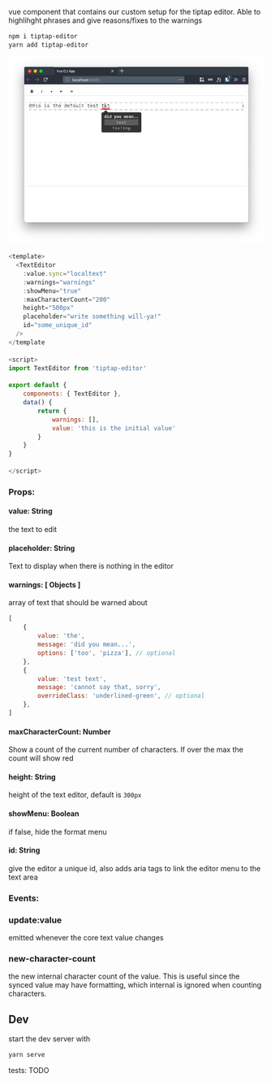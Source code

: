 vue component that contains our custom setup for the tiptap editor. Able to highlihght phrases and give reasons/fixes to the warnings

```bash
npm i tiptap-editor
yarn add tiptap-editor
```

![example image](img/example.png)

```js
<template>
  <TextEditor
    :value.sync="localtext"
    :warnings="warnings"
    :showMenu="true"
    :maxCharacterCount="200"
    height="500px"
    placeholder="write something will-ya!"
    id="some_unique_id"
  />
</template

<script>
import TextEditor from 'tiptap-editor'

export default {
    components: { TextEditor },
    data() {
        return {
            warnings: [],
            value: 'this is the initial value'
        }
    }
}

</script>
```


### Props:

#### value: String
the text to edit

#### placeholder: String
Text to display when there is nothing in the editor

#### warnings: [ Objects ]
array of text that should be warned about
```js
[
    {
        value: 'the',
        message: 'did you mean...',
        options: ['too', 'pizza'], // optional
    },
    {
        value: 'test text',
        message: 'cannot say that, sorry',
        overrideClass: 'underlined-green', // optional
    },
]
```

#### maxCharacterCount: Number
Show a count of the current number of characters. If over the max the count will show red

#### height: String
height of the text editor, default is `300px`

#### showMenu: Boolean
if false, hide the format menu

#### id: String
give the editor a unique id, also adds aria tags to link the editor menu to the text area

### Events:

### update:value
emitted whenever the core text value changes

### new-character-count
the new internal character count of the value. This is useful since the synced value may have formatting, which internal is ignored when counting characters.

## Dev
start the dev server with

```bash
yarn serve
```

tests: TODO
